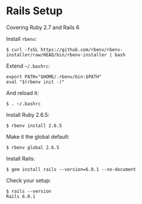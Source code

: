 # Rails Setup

Covering Ruby 2.7 and Rails 6

Install `rbenv`:

    $ curl -fsSL https://github.com/rbenv/rbenv-installer/raw/HEAD/bin/rbenv-installer | bash

Extend `~/.bashrc`:

    export PATH="$HOME/.rbenv/bin:$PATH"
    eval "$(rbenv init -)"

And reload it:

    $ . ~/.bashrc

Install Ruby 2.6.5:

    $ rbenv install 2.6.5

Make it the global default:

    $ rbenv global 2.6.5

Install Rails:

    $ gem install rails --version=6.0.1 --no-document

Check your setup:

    $ rails --version
    Rails 6.0.1

